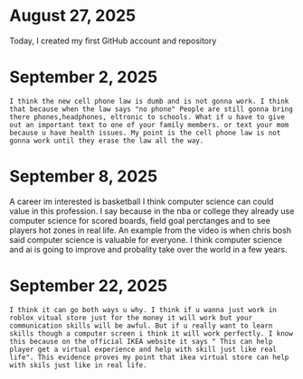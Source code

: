 #  August 27, 2025
  Today, I created my first GitHub account and repository
# September 2, 2025
    I think the new cell phone law is dumb and is not gonna work. I think that because when the law says "no phone" People are still gonna bring there phones,headphones, eltronic to schools. What if u have to give out an important text to one of your family members. or text your mom because u have health issues. My point is the cell phone law is not gonna work until they erase the law all the way.
# September 8, 2025
  A career im interested is basketball I think computer science can could value in this profession. I say because in the nba or college  they already use computer science for scored boards, field goal perctanges and to see players hot zones in real life. An example from the video is when chris bosh said computer science is valuable for everyone. I think computer science and ai is going to improve and probality take over the world in a few years.
  # September 22, 2025
    I think it can go both ways u why. I think if u wanna just work in roblox vitual store just for the money it will work but your communication skills will be awful. But if u really want to learn skills though a computer screen i think it will work perfectly. I know this because on the official IKEA website it says " This can help player get a virtual experience and help with skill just like real life". This evidence proves my point that ikea virtual store can help with skils just like in real life.
